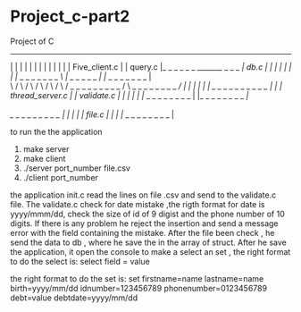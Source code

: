 # Project_c-part2

Project of C





  _ _ _ _ _ _ _ _                             _ _ _ _ _ _ _                             _ _ _ _ _ _ _ _ 
|                 |                          |             |                           |                |
|                 |                          |             |                           |                |
|  Five_client.c  |                          |   query.c   |_ _ _ _ _ _ _______ _ _ _ _|      db.c      |
|                 |                          |             |                           |                |
|_ _ _ _ _ _ _ _ _\                          |_ _ _ _ _ _ _|                           |_ _ _ _ _ _ _ _ |     
                   \                         /             \                          /
                    \                       /               \                        /
                     \                    /                  \                     /
                      \_ _ _ _ _ _ _ _ _ /                    \ _ _ _ _ _ _ _ _ _/
                       |                  |                     |                 |
                       |                  | _ _ _ _ _ _ _ _ _ _ |                 |
                       |  thread_server.c |                     |    validate.c   |
                       |                  |                     |                 |
                       |_ _ _ _ _ _ _ _ _ |                     |_ _ _ _ _ _ _ _ _|
                                           \
                                            \
                                             \_ _ _ _ _ _ _ _ _ 
                                             |                  |
                                             |                  |
                                             |    file.c        |
                                             |                  |
                                             |_ _ _ _ _ _ _ _ _ |






to run the the application
1. make server
2. make client
3. ./server port_number file.csv
3. ./client port_number

the application init.c read the lines on file .csv and send to the validate.c file.
The validate.c check for date mistake ,the rigth format for date is yyyy/mmm/dd, check the size of id of 9 digist and the phone number of 10 digits.
If there is any problem he reject the insertion and send a message error with the field containing the mistake. 
After the file been check , he send the data to db , where he save the in the array of struct. 
After he save the application, it open the console to make a select an set , the right format to do the select is:
select field = value

the right format to do the set is:
set firstname=name lastname=name birth=yyyy/mm/dd idnumber=123456789 phonenumber=0123456789 debt=value debtdate=yyyy/mm/dd
